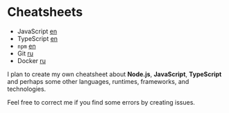 # Cheatsheets

- JavaScript [en](./javascript-en.md)
- TypeScript [en](./typescript-en.md)
- `npm` [en](./npm-en.md)
- Git [ru](./git-ru.md)
- Docker [ru](./docker-ru.md)

I plan to create my own cheatsheet about **Node.js**, **JavaScript**, **TypeScript** and perhaps some other languages, runtimes, frameworks, and technologies.

Feel free to correct me if you find some errors by creating issues.